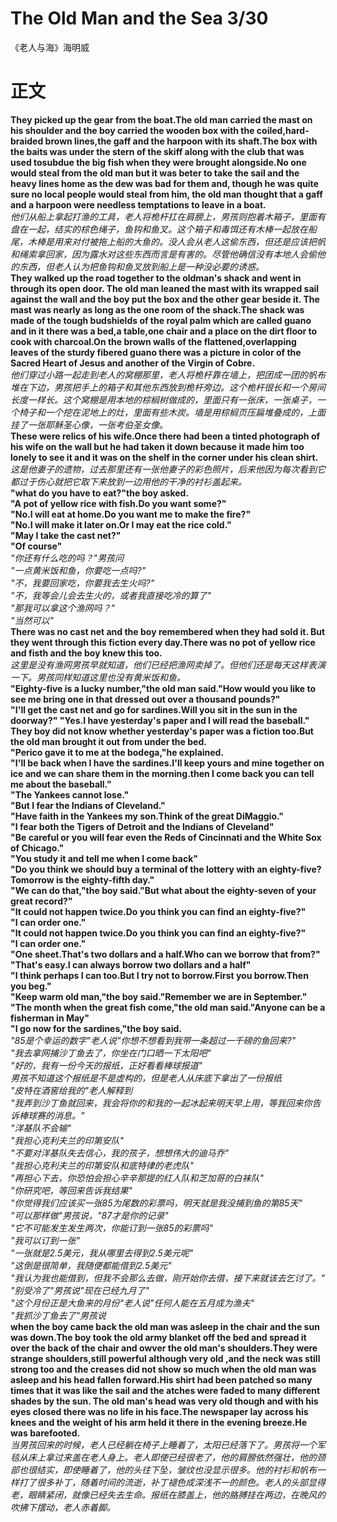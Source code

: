 # The Old Man and the Sea 3/30
《老人与海》海明威
# 正文
**They picked up the gear from the boat.The old man carried the mast on his shoulder and the boy carried the wooden box with the coiled,hard-braided brown lines,the gaff and the harpoon with its shaft.The box with the baits was under the stern of the skiff along with the club that was used tosubdue the big fish when they were brought alongside.No one would steal from the old man but it was beter to take the sail and the heavy lines home as the dew was bad for them and, though he was quite sure no local people would steal from him, the old man thought that a gaff and a harpoon were needless temptations to leave in a boat.**<br/>
*他们从船上拿起打渔的工具，老人将桅杆扛在肩膀上，男孩则抱着木箱子，里面有盘在一起，结实的棕色绳子，鱼钩和鱼叉。这个箱子和毒饵还有木棒一起放在船尾，木棒是用来对付被拖上船的大鱼的。没人会从老人这偷东西，但还是应该把帆和绳索拿回家，因为露水对这些东西而言是有害的。尽管他确信没有本地人会偷他的东西，但老人认为把鱼钩和鱼叉放到船上是一种没必要的诱惑。*<br/>
**They walked up the road together to the oldman's shack and went in through its open door. The old man leaned the mast with its wrapped sail against the wall and the boy put the box and the other gear beside it. The mast was nearly as long as the one room of the shack.The shack was made of the tough budshields of the royal palm which are called guano and in it there was a bed,a table,one chair and a place on the dirt floor to cook with charcoal.On the brown walls of the flattened,overlapping leaves of the sturdy fibered guano there was a picture in color of the Sacred Heart of Jesus and another of the Virgin of Cobre.**<br/>
*他们穿过小路一起走到老人的窝棚那里，老人将桅杆靠在墙上，把团成一团的帆布堆在下边，男孩把手上的箱子和其他东西放到桅杆旁边。这个桅杆很长和一个房间长度一样长。这个窝棚是用本地的棕榈树做成的，里面只有一张床，一张桌子，一个椅子和一个挖在泥地上的灶，里面有些木炭。墙是用棕榈页压扁堆叠成的，上面挂了一张耶稣圣心像，一张考伯圣女像。*<br/>
**These were relics of his wife.Once there had been a tinted photograph of his wife on the wall but he had taken it down because it made him too lonely to see it and it was on the shelf in the corner under his clean shirt.**<br/>
*这是他妻子的遗物，过去那里还有一张他妻子的彩色照片，后来他因为每次看到它都过于伤心就把它取下来放到一边用他的干净的衬衫盖起来。*<br/>
**"what do you have to eat?"the boy asked.<br/>
"A pot of yellow rice with fish.Do you want some?"<br/>
"No.I will eat at home.Do you want me to make the fire?"<br/>
"No.I will make it later on.Or I may eat the rice cold."<br/>
"May I take the cast net?"<br/>
"Of course"<br/>**
*"你还有什么吃的吗？"男孩问<br/>
"一点黄米饭和鱼，你要吃一点吗?"<br/>
"不，我要回家吃，你要我去生火吗?"<br/>
"不，我等会儿会去生火的，或者我直接吃冷的算了"<br/>
"那我可以拿这个渔网吗？"<br/>
"当然可以"*<br/>
**There was no cast net and the boy remembered when they had sold it. But they went through this fiction every day.There was no pot of yellow rice and fisth and the boy knew this too.**<br/>
*这里是没有渔网男孩早就知道，他们已经把渔网卖掉了。但他们还是每天这样表演一下。男孩同样知道这里也没有黄米饭和鱼。*<br/>
**"Eighty-five is a lucky number,"the old man said."How would you like to see me bring one in that dressed out over a thousand pounds?"<br/>
"I'll get the cast net and go for sardines.Will you sit in the sun in the doorway?"
"Yes.I have yesterday's paper and I will read the baseball."<br/>
They boy did not know whether yesterday's paper was a fiction too.But the old man brought it out from under the bed.<br/>
"Perico gave it to me at the bodega,"he explained.<br/>
"I'll be back when I have the sardines.I'll keep yours and mine together on ice and we can share them in the morning.then I come back you can tell me about the baseball."<br/>
"The Yankees cannot lose."<br/>
"But I fear the Indians of Cleveland."<br/>
"Have faith in the Yankees my son.Think of the great DiMaggio."<br/>
"I fear both the Tigers of Detroit and the Indians of Cleveland"<br/>
"Be careful or you will fear even the Reds of Cincinnati and the White Sox of Chicago."<br/>
"You study it and tell me when I come back"<br/>
"Do you think we should buy a terminal of the lottery with an eighty-five?Tomorrow is the eighty-fifth day."<br/>
"We can do that,"the boy said."But what about the eighty-seven of your great record?"<br/>
"It could not happen twice.Do you think you can find an eighty-five?"<br/>
"I can order one."<br/>
"It could not happen twice.Do you think you can find  an eighty-five?"<br/>
"I can order one."<br/>
"One sheet.That's two dollars and a half.Who can we borrow that from?"<br/>
"That's easy.I can always borrow two dollars and a half"<br/>
"I think perhaps I can too.But I try not to borrow.First you borrow.Then you beg."<br/>
"Keep warm old man,"the boy said."Remember we are in September."<br/>
"The month when the great fish come,"the old man said."Anyone can be a fisherman in May"<br/>
"I go now for the sardines,"the boy said.**<br/>
*"85是个幸运的数字"老人说"你想不想看到我带一条超过一千磅的鱼回来?"<br/>
"我去拿网捕沙丁鱼去了，你坐在门口晒一下太阳吧"<br/>
"好的，我有一份今天的报纸，正好看看棒球报道"<br/>
男孩不知道这个报纸是不是虚构的，但是老人从床底下拿出了一份报纸<br/>
"皮特在酒窖给我的"老人解释到<br/>
"我弄到沙丁鱼就回来，我会将你的和我的一起冰起来明天早上用，等我回来你告诉棒球赛的消息。"<br/>
"洋基队不会输"<br/>
"我担心克利夫兰的印第安队"<br/>
"不要对洋基队失去信心，我的孩子，想想伟大的迪马乔"<br/>
"我担心克利夫兰的印第安队和底特律的老虎队"<br/>
"再担心下去，你恐怕会担心辛辛那提的红人队和芝加哥的白袜队"<br/>
"你研究吧，等回来告诉我结果"<br/>
"你觉得我们应该买一张85为尾数的彩票吗，明天就是我没捕到鱼的第85天"<br/>
"可以那样做"男孩说，"87才是你的记录"<br/>
"它不可能发生发生两次，你能订到一张85的彩票吗"<br/>
"我可以订到一张"<br/>
"一张就是2.5美元，我从哪里去得到2.5美元呢"<br/>
"这倒是很简单，我随便都能借到2.5美元"<br/>
"我认为我也能借到，但我不会那么去做，刚开始你去借，接下来就该去乞讨了。"<br/>
"别受冷了"男孩说"现在已经九月了"<br/>
"这个月份正是大鱼来的月份"老人说"任何人能在五月成为渔夫"<br/>
"我抓沙丁鱼去了"男孩说*<br/>
**when the boy came back the old man was asleep in the chair and the sun was down.The boy took the old army blanket off the bed and spread it over the back of the chair and owver the old man's shoulders.They were strange shoulders,still powerful although very old ,and the neck was still strong too and the creases did not show so much when the old man was asleep and his head fallen forward.His shirt had been patched so many times that it was like the sail and the atches were faded to many different shades by the sun.
The old man's head was very old though and with his eyes closed there was no life in his face.The newspaper lay across his knees and the weight of his arm held it there in the evening breeze.He was barefooted.**<br/>
*当男孩回来的时候，老人已经躺在椅子上睡着了，太阳已经落下了。男孩将一个军毯从床上拿过来盖在老人身上。老人即使已经很老了，他的肩膀依然强壮，他的颈部也很结实，即使睡着了，他的头往下坠，皱纹也没显示很多。他的衬衫和帆布一样打了很多补丁，随着时间的流逝，补丁褪色成深浅不一的颜色。老人的头部显得老，眼睛紧闭，就像已经失去生命。报纸在膝盖上，他的胳膊挂在两边，在晚风的吹拂下摆动，老人赤着脚。*<br/>